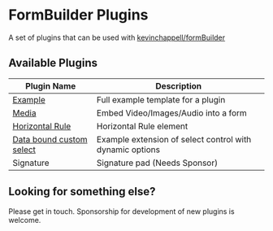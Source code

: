# FormBuilder Plugins
A set of plugins that can be used with [kevinchappell/formBuilder](https://github.com/kevinchappell/formBuilder)

## Available Plugins

| Plugin Name                                                     | Description                                              |
|-----------------------------------------------------------------|----------------------------------------------------------|
| [Example](plugins/example.js)                                   | Full example template for a plugin                       |
| [Media](https://github.com/lucasnetau/formBuilder-plugin-media) | Embed Video/Images/Audio into a form                     |
| [Horizontal Rule](plugins/hr.js)                                | Horizontal Rule element                                  |
| [Data bound custom select](plugins/customSelect.js)             | Example extension of select control with dynamic options |
| Signature                                                       | Signature pad (Needs Sponsor)                            |

## Looking for something else?

Please get in touch. Sponsorship for development of new plugins is welcome.